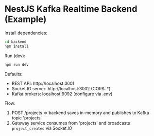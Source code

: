 
# NestJS Kafka Realtime Backend (Example)

Install dependencies:
```bash
cd backend
npm install
```

Run (dev):
```bash
npm run dev
```

Defaults:
- REST API: http://localhost:3001
- Socket.IO server: http://localhost:3002 (CORS: *)
- Kafka brokers: localhost:9092 (configure via .env)

Flow:
1. POST /projects => backend saves in-memory and publishes to Kafka topic 'projects'
2. Gateway service consumes from 'projects' and broadcasts `project_created` via Socket.IO
